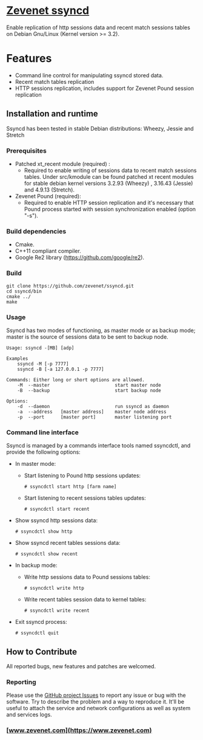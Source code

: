 # [Zevenet ssyncd](https://www.zevenet.com)
Enable replication of http sessions data and recent match sessions tables on Debian Gnu/Linux (Kernel version >= 3.2).

# Features
- Command line control for manipulating ssyncd stored data.
- Recent match tables replication
- HTTP sessions replication, includes support for Zevenet Pound session replication

## Installation and runtime
Ssyncd has been tested in stable Debian distributions: Wheezy, Jessie and Stretch

### Prerequisites
-  Patched xt_recent module (required) :
	- Required to enable writing of sessions data to recent match sessions tables. Under src/kmodule can be found patched xt recent modules
	 for stable debian kernel versions 3.2.93 (Wheezy) , 3.16.43 (Jessie) and 4.9.13 (Stretch).
-  Zevenet Pound (required):
	- Required to enable HTTP session replication and it's necessary that Pound process started with session synchronization enabled (option "-s").

### Build dependencies
- Cmake.
- C++11 compliant compiler.
- Google Re2 library (https://github.com/google/re2).

### Build 
```
git clone https://github.com/zevenet/ssyncd.git
cd ssyncd/bin
cmake ../
make
```

### Usage

Ssyncd has two modes of functioning, as master mode or as backup mode; master is the source of sessions data to be sent to backup node.
```
Usage: ssyncd -[MB] [adp]
    
Examples
    ssyncd -M [-p 7777]
    ssyncd -B [-a 127.0.0.1 -p 7777]

Commands: Either long or short options are allowed.
    -M  --master                        start master node
    -B  --backup                        start backup node

Options:
    -d  --daemon                        run ssyncd as daemon
    -a  --address   [master address]    master node address
    -p  --port      [master port]       master listening port
```
### Command line interface
Ssyncd is managed by a commands interface tools named ssyncdctl, and provide the following options:

- In master mode:
    - Start listening to Pound http sessions updates:

        ```# ssyncdctl start http [farm name]```
    - Start listening to recent sessions tables updates:

        ```# ssyncdctl start recent```

- Show ssyncd http sessions data:

    ```# ssyncdctl show http ```

- Show ssyncd recent tables sessions data:

    ```# ssyncdctl show recent ```

- In backup mode:
    - Write http sessions data to Pound sessions tables:

        ```	# ssyncdctl write http ```
	- Write recent tables session data to kernel tables:

		```# ssyncdctl write recent```

- Exit ssyncd process:

    ```# ssyncdctl quit```

## How to Contribute
All reported bugs, new features and patches are welcomed.

### Reporting
Please use the [GitHub project Issues](https://github.com/zevenet/ssyncd/issues) to report any issue or bug with the software. Try to describe the problem and a way to reproduce it. It'll be useful to attach the service and network configurations as well as system and services logs.


### [www.zevenet.com](https://www.zevenet.com)

